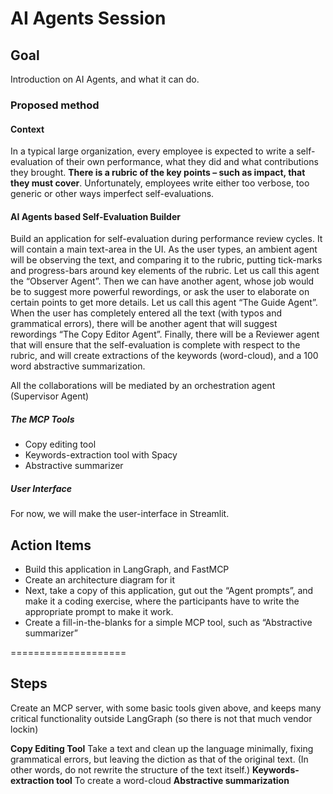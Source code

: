 
# AI Agents Session

## Goal 

Introduction on AI Agents, and what it can do.

### Proposed method

#### Context

In a typical large organization, every employee is expected to write a self-evaluation of their own performance, what they did and what contributions they brought. **There is a rubric of the key points – such as impact, that they must cover**. Unfortunately, employees write either too verbose, too generic or other ways imperfect self-evaluations.

#### AI Agents based Self-Evaluation Builder

Build an application for self-evaluation during performance review cycles. It will contain a main text-area in the UI. As the user types, an ambient agent will be observing the text, and comparing it to the rubric, putting tick-marks and progress-bars around key elements of the rubric. Let us call this agent the “Observer Agent”. Then we can have another agent, whose job would be to suggest more powerful rewordings, or ask the user to elaborate on certain points to get more details. Let us call this agent “The Guide Agent”. When the user has completely entered all the text (with typos and grammatical errors), there will be another agent that will suggest rewordings “The Copy Editor Agent”. Finally, there will be a Reviewer agent that will ensure that the self-evaluation is complete with respect to the rubric, and will create extractions of the keywords (word-cloud), and a 100 word abstractive summarization.

All the collaborations will be mediated by an orchestration agent (Supervisor Agent)

##### The MCP Tools

* Copy editing tool
* Keywords-extraction tool with Spacy
* Abstractive summarizer

##### User Interface

For now, we will make the user-interface in Streamlit.



## Action Items

* Build this application in LangGraph, and FastMCP
* Create an architecture diagram for it
* Next, take a copy of this application, gut out the “Agent prompts”, and make it a coding exercise, where the participants have to write the appropriate prompt to make it work.
* Create a fill-in-the-blanks for a simple MCP tool, such as “Abstractive summarizer”


====================

## Steps

Create an MCP server, with some basic tools given above, and keeps many critical functionality outside LangGraph (so there is not that much vendor lockin)

**Copy Editing Tool** Take a text and clean up the language minimally, fixing grammatical errors, but leaving the diction as that of the original text. (In other words, do not rewrite the structure of the text itself.)
**Keywords-extraction tool** To create a word-cloud
**Abstractive summarization**